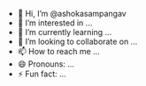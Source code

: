 - 👋 Hi, I’m @ashokasampangav
- 👀 I’m interested in ...
- 🌱 I’m currently learning ...
- 💞️ I’m looking to collaborate on ...
- 📫 How to reach me ...
- 😄 Pronouns: ...
- ⚡ Fun fact: ...

<!---
ashokasampangav/ashokasampangav is a ✨ special ✨ repository because its `README.md` (this file) appears on your GitHub profile.
You can click the Preview link to take a look at your changes.
--->
